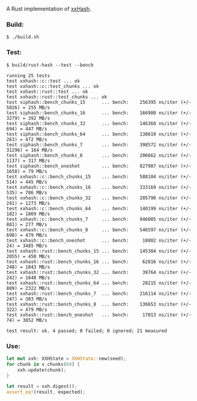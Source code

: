 A Rust implementation of [xxHash](http://code.google.com/p/xxhash/).

### Build:

    $ ./build.sh

### Test:

    $ build/rust-hash --test --bench

    running 25 tests
    test xxhash::c::test ... ok
    test xxhash::c::test_chunks ... ok
    test xxhash::rust::test ... ok
    test xxhash::rust::test_chunks ... ok
    test siphash::bench_chunks_15      ... bench:    256395 ns/iter (+/- 5826) = 255 MB/s
    test siphash::bench_chunks_16      ... bench:    166980 ns/iter (+/- 3279) = 392 MB/s
    test siphash::bench_chunks_32      ... bench:    146360 ns/iter (+/- 694) = 447 MB/s
    test siphash::bench_chunks_64      ... bench:    138619 ns/iter (+/- 263) = 472 MB/s
    test siphash::bench_chunks_7       ... bench:    398572 ns/iter (+/- 31296) = 164 MB/s
    test siphash::bench_chunks_8       ... bench:    206662 ns/iter (+/- 1137) = 317 MB/s
    test siphash::bench_oneshot        ... bench:    827907 ns/iter (+/- 1658) = 79 MB/s
    test xxhash::c::bench_chunks_15    ... bench:    588104 ns/iter (+/- 514) = 445 MB/s
    test xxhash::c::bench_chunks_16    ... bench:    333169 ns/iter (+/- 535) = 786 MB/s
    test xxhash::c::bench_chunks_32    ... bench:    205790 ns/iter (+/- 241) = 1273 MB/s
    test xxhash::c::bench_chunks_64    ... bench:    140199 ns/iter (+/- 182) = 1869 MB/s
    test xxhash::c::bench_chunks_7     ... bench:    946005 ns/iter (+/- 881) = 277 MB/s
    test xxhash::c::bench_chunks_8     ... bench:    546597 ns/iter (+/- 698) = 479 MB/s
    test xxhash::c::bench_oneshot      ... bench:     18802 ns/iter (+/- 24) = 3485 MB/s
    test xxhash::rust::bench_chunks_15 ... bench:    145384 ns/iter (+/- 2055) = 450 MB/s
    test xxhash::rust::bench_chunks_16 ... bench:     62816 ns/iter (+/- 248) = 1043 MB/s
    test xxhash::rust::bench_chunks_32 ... bench:     39764 ns/iter (+/- 242) = 1648 MB/s
    test xxhash::rust::bench_chunks_64 ... bench:     28215 ns/iter (+/- 809) = 2322 MB/s
    test xxhash::rust::bench_chunks_7  ... bench:    216114 ns/iter (+/- 247) = 303 MB/s
    test xxhash::rust::bench_chunks_8  ... bench:    136653 ns/iter (+/- 322) = 479 MB/s
    test xxhash::rust::bench_oneshot   ... bench:     17013 ns/iter (+/- 74) = 3852 MB/s

    test result: ok. 4 passed; 0 failed; 0 ignored; 21 measured


### Use:

```rust
let mut xxh: XXHState = XXHState::new(seed);
for chunk in v.chunks(64) {
    xxh.update(chunk);
}

let result = xxh.digest();
assert_eq!(result, expected);
```
